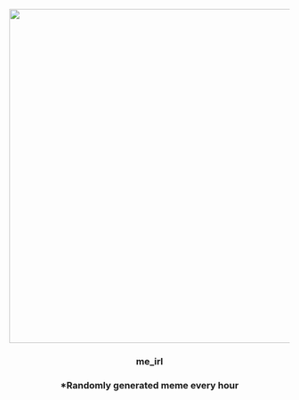 <p align="center">
        <img src="https://i.redd.it/hn8hmunoct891.jpg" width="600" height="600">
        </p>
        <h3 align="center">me_irl</h3>
        <h3 align="center">*Randomly generated meme every hour</h3>
    